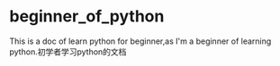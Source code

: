 # beginner_of_python
This is a doc of learn python for beginner,as I'm a beginner of learning python.初学者学习python的文档
